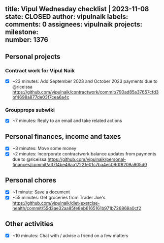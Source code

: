 title:	Vipul Wednesday checklist | 2023-11-08
state:	CLOSED
author:	vipulnaik
labels:	
comments:	0
assignees:	vipulnaik
projects:	
milestone:	
number:	1376
--
## Personal projects

### Contract work for Vipul Naik

- [x] ~23 minutes: Add September 2023 and October 2023 payments due to @riceissa https://github.com/vipulnaik/contractwork/commit/790ad85a37657cfd3bf4698a877de03f7cea6a4c

### Groupprops subwiki

- [x] ~7 minutes: Reply to an email and take related actions

## Personal finances, income and taxes

- [x] ~3 minutes: Move some money
- [x] ~2 minutes: Incorporate contractwork balance updates from payments due to @riceissa https://github.com/vipulnaik/personal-finances/commit/a37f4be46aa17221e01c7ba4ec090f8209a805d0 

## Personal chores

- [x] ~1 minute: Save a document
- [x] ~55 minutes: Get groceries from Trader Joe's https://github.com/vipulnaik/diet-exercise-health/commit/55d3ae32aa85fe8eb6165161b971b726869a0cf2

## Other activities

- [x] ~10 minutes: Chat with / advise a friend on a few matters
